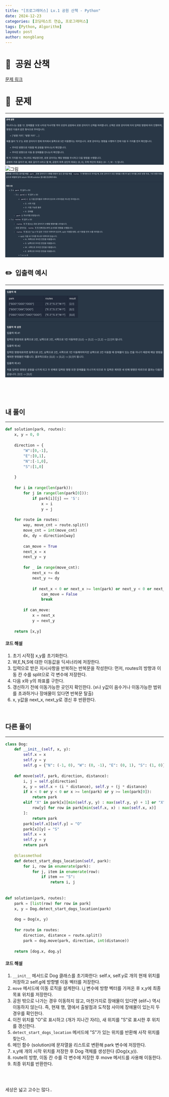 ```yaml
---
title: "[프로그래머스] Lv.1 공원 산책 - Python"
date: 2024-12-23 
categories: [코딩테스트 연습, 프로그래머스]
tags: [Python, Algorithm]
layout: post
author: mongblang
---
```


# 📌&nbsp; **공원 산책**
[문제 링크](https://school.programmers.co.kr/learn/courses/30/lessons/172928)  

# 📝&nbsp; **문제**
---
![문제](/assets/img/codingtest-post-img/PG172928-1.png)
![그림](https://user-images.githubusercontent.com/62426665/217702316-1bd5d3ba-c1d7-4133-bfb5-36bdc85a08ba.png)
![제한사항](/assets/img/codingtest-post-img/PG172928-2.png)

## ✏️&nbsp; **입출력 예시**
---
![예시](/assets/img/codingtest-post-img/PG172928-3.png) 

&nbsp;  

&nbsp;   



## **내 풀이**  
--- 

```python
def solution(park, routes):
    x, y = 0, 0

    direction = {
        "W":[0,-1], 
        "E":[0,1],
        "N":[-1,0],
        "S":[1,0]

    }

    for i in range(len(park)): 
        for j in range(len(park[0])):
            if park[i][j] == 'S':
                x = i
                y = j

    for route in routes:
        way, move_cnt = route.split()
        move_cnt = int(move_cnt) 
        dx, dy = direction[way]

        can_move = True
        next_x = x
        next_y = y

        for _ in range(move_cnt):
            next_x += dx
            next_y += dy

            if next_x < 0 or next_x >= len(park) or next_y < 0 or next_y >= len(park[0]) or park[next_x][next_y] == 'X':
                can_move = False
                break

        if can_move:
            x = next_x
            y = next_y

    return [x,y]
```

#### **코드 해설**  
1. 초기 시작점 x,y를 초기화한다.
2. W,E,N,S에 대한 이동값을 딕셔너리에 저장한다. 
3. 입력으로 받은 지시사항을 반복하는 반복문을 작성한다: 먼저, routes의 방향과 이동 칸 수를 split으로 각 변수에 저장한다.
4. 다음 x와 y의 좌표를 구한다.
5. 갱신하기 전에 이동가능한 곳인지 확인한다. (x나 y값이 음수거나 이동가능한 범위를 초과하거나 장애물이 있다면 반복문 탈출)
6. x, y값을 next_x, next_y로 갱신 후 반환한다. 

&nbsp;  


## **다른 풀이**
---

```python  
class Dog:
    def __init__(self, x, y):
        self.x = x
        self.y = y
        self.g = {"N": (-1, 0), "W": (0, -1), "E": (0, 1), "S": (1, 0)}

    def move(self, park, direction, distance):
        i, j = self.g[direction]
        x, y = self.x + (i * distance), self.y + (j * distance)
        if x < 0 or y < 0 or x >= len(park) or y >= len(park[0]):
            return park
        elif "X" in park[x][min(self.y, y) : max(self.y, y) + 1] or "X" in [
            row[y] for row in park[min(self.x, x) : max(self.x, x)]
        ]:
            return park
        park[self.x][self.y] = "O"
        park[x][y] = "S"
        self.x = x
        self.y = y
        return park

    @classmethod
    def detect_start_dogs_location(self, park):
        for i, row in enumerate(park):
            for j, item in enumerate(row):
                if item == "S":
                    return i, j


def solution(park, routes):
    park = [list(row) for row in park]
    x, y = Dog.detect_start_dogs_location(park)

    dog = Dog(x, y)

    for route in routes:
        direction, distance = route.split()
        park = dog.move(park, direction, int(distance))

    return [dog.x, dog.y]
```

#### **코드 해설**  
1. `__init__` 메서드로 Dog 클래스를 초기화한다: self.x, self.y로 개의 현재 위치를 저장하고 self.g에 방향별 이동 벡터를 저장한다.
2. `move` 메서드에 이동 로직을 설계한다. i,j 변수에 방향 벡터를 가져온 후 x,y에 최종 목표 위치를 저장한다. 
3. 공원 밖으로 나가는 경우 이동하지 않고, 마찬가지로 장애물이 있다면 (elif~) 역시 이동하지 않는다. 즉, 현재 행, 열에서 출발점과 도착점 사이에 장애물이 있는지 두 경우를 확인한다. 
4. 이전 위치를 "O"로 표시하고 (개가 지나간 자리), 새 위치를 "S"로 표시한 후 위치를 갱신한다. 
5. `detect_start_dogs_location` 메서드에 "S"가 있는 위치를 반환해 사작 위치를 찾는다. 
6. 메인 함수 (solution)에 문자열을 리스트로 변환해 park 변수에 저장한다.
7. x,y에 개의 시작 위치를 저장한 후 Dog 객체를 생성한다 (Dog(x,y)).
8. route의 방향, 이동 칸 수를 각 변수에 저장한 후 move 메서드를 사용해 이동한다.
9. 최종 위치를 반환한다. 


&nbsp;   
&nbsp;  

세상은 넓고 고수는 많다..